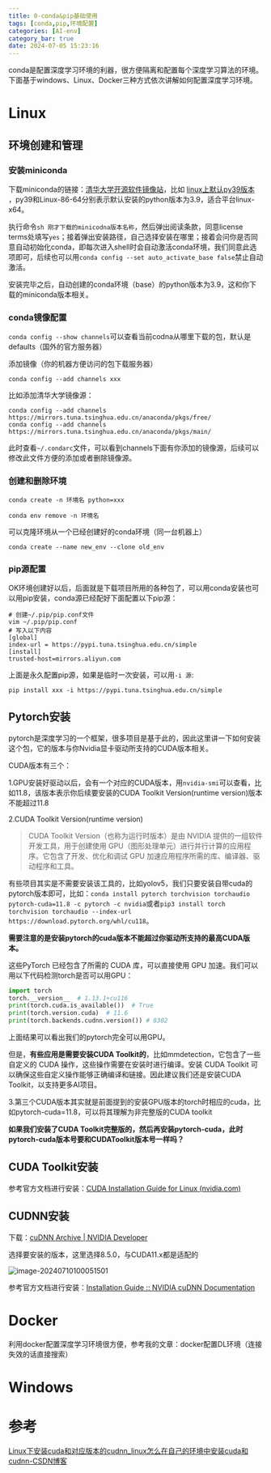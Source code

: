 ```yaml
---
title: 0-conda&pip基础使用
tags: [conda,pip,环境配置]
categories: [AI-env]
category_bar: true
date: 2024-07-05 15:23:16
---
```

conda是配置深度学习环境的利器，很方便隔离和配置每个深度学习算法的环境。下面基于windows、Linux、Docker三种方式依次讲解如何配置深度学习环境。

# Linux

## 环境创建和管理

### 安装miniconda

下载miniconda的链接：[清华大学开源软件镜像站](https://mirrors.tuna.tsinghua.edu.cn/anaconda/miniconda/)，比如 [linux上默认py39版本](https://mirrors.tuna.tsinghua.edu.cn/anaconda/miniconda/Miniconda3-py39_23.10.0-1-Linux-x86_64.sh) ，py39和Linux-86-64分别表示默认安装的python版本为3.9，适合平台linux-x64。

执行命令`sh 刚才下载的minicodna版本名称`，然后弹出阅读条款，同意license terms处填写`yes`；接着弹出安装路径，自己选择安装在哪里；接着会问你是否同意自动初始化conda，即每次进入shell时会自动激活conda环境，我们同意此选项即可，后续也可以用`conda config --set auto_activate_base false`禁止自动激活。

安装完毕之后，自动创建的conda环境（base）的python版本为3.9，这和你下载的miniconda版本相关。

### conda镜像配置

`conda config --show channels`可以查看当前codna从哪里下载的包，默认是defaults（国外的官方服务器）

添加镜像（你的机器方便访问的包下载服务器）

`conda config --add channels xxx`

比如添加清华大学镜像源：

```shell
conda config --add channels https://mirrors.tuna.tsinghua.edu.cn/anaconda/pkgs/free/
conda config --add channels https://mirrors.tuna.tsinghua.edu.cn/anaconda/pkgs/main/
```

此时查看`~/.condarc`文件，可以看到channels下面有你添加的镜像源，后续可以修改此文件方便的添加或者删除镜像源。

### 创建和删除环境

`conda create -n 环境名 python=xxx`

`conda env remove -n 环境名`

可以克隆环境从一个已经创建好的conda环境（同一台机器上）

`conda create --name new_env --clone old_env`

### pip源配置

OK环境创建好以后，后面就是下载项目所用的各种包了，可以用conda安装也可以用pip安装，conda源已经配好下面配置以下pip源：

```shell
# 创建~/.pip/pip.conf文件
vim ~/.pip/pip.conf
# 写入以下内容
[global]
index-url = https://pypi.tuna.tsinghua.edu.cn/simple
[install]
trusted-host=mirrors.aliyun.com
```

上面是永久配置pip源，如果是临时一次安装，可以用`-i 源`:

`pip install xxx -i https://pypi.tuna.tsinghua.edu.cn/simple`

## Pytorch安装

pytorch是深度学习的一个框架，很多项目是基于此的，因此这里讲一下如何安装这个包，它的版本与你Nvidia显卡驱动所支持的CUDA版本相关。

CUDA版本有三个：

1.GPU安装好驱动以后，会有一个对应的CUDA版本，用`nvidia-smi`可以查看，比如11.8，该版本表示你后续要安装的CUDA Toolkit Version(runtime version)版本不能超过11.8

2.CUDA Toolkit Version(runtime version)

> CUDA Toolkit Version（也称为运行时版本）是由 NVIDIA 提供的一组软件开发工具，用于创建使用 GPU（图形处理单元）进行并行计算的应用程序。它包含了开发、优化和调试 GPU 加速应用程序所需的库、编译器、驱动程序和工具。

有些项目其实是不需要安装该工具的，比如yolov5，我们只要安装自带cuda的pytorch版本即可，比如：`conda install pytorch torchvision torchaudio pytorch-cuda=11.8 -c pytorch -c nvidia`或者`pip3 install torch torchvision torchaudio --index-url https://download.pytorch.org/whl/cu118`。

**需要注意的是安装pytorch的cuda版本不能超过你驱动所支持的最高CUDA版本。**

这些PyTorch 已经包含了所需的 CUDA 库，可以直接使用 GPU 加速。我们可以用以下代码检测torch是否可以用GPU：

```python
import torch
torch.__version__  # 1.13.1+cu116
print(torch.cuda.is_available())  # True
print(torch.version.cuda)  # 11.6
print(torch.backends.cudnn.version()) # 8302
```

上面结果可以看出我们的pytorch完全可以用GPU。

但是，**有些应用是需要安装CUDA Toolkit的**，比如mmdetection，它包含了一些自定义的 CUDA 操作，这些操作需要在安装时进行编译。安装 CUDA Toolkit 可以确保这些自定义操作能够正确编译和链接。因此建议我们还是安装CUDA Toolkit，以支持更多AI项目。

3.第三个CUDA版本其实就是前面提到的安装GPU版本的torch时相应的cuda，比如pytorch-cuda=11.8，可以将其理解为非完整版的CUDA toolkit

**如果我们安装了CUDA Toolkit完整版的，然后再安装pytorch-cuda，此时pytorch-cuda版本号要和CUDAToolkit版本号一样吗？**

## CUDA Toolkit安装

参考官方文档进行安装：[CUDA Installation Guide for Linux (nvidia.com)](https://docs.nvidia.com/cuda/cuda-installation-guide-linux/index.html)

## CUDNN安装

下载：[cuDNN Archive | NVIDIA Developer](https://developer.nvidia.com/rdp/cudnn-archive)

选择要安装的版本，这里选择8.5.0，与CUDA11.x都是适配的

![image-20240710100051501](https://cdn.jsdelivr.net/gh/airainday/blogimage@main/image-20240710100051501.png)

参考官方文档进行安装：[Installation Guide :: NVIDIA cuDNN Documentation](https://docs.nvidia.com/deeplearning/cudnn/archives/cudnn-891/install-guide/index.html)

# Docker

利用docker配置深度学习环境很方便，参考我的文章：docker配置DL环境（连接失效的话直接搜索）

# Windows

# 参考

[Linux下安装cuda和对应版本的cudnn_linux怎么在自己的环境中安装cuda和cudnn-CSDN博客](https://blog.csdn.net/qq_44961869/article/details/115954258)

